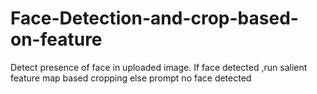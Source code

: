# Face-Detection-and-crop-based-on-feature
Detect presence of face in uploaded image. If face detected ,run salient feature map based cropping else prompt no face detected

